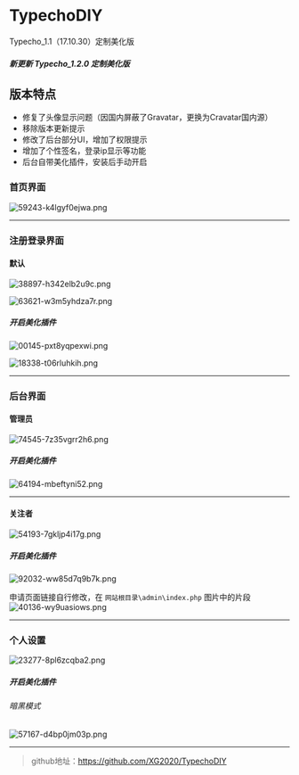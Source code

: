 # TypechoDIY
Typecho_1.1（17.10.30）定制美化版

##### 新更新 Typecho_1.2.0 定制美化版

## 版本特点
- 修复了头像显示问题（因国内屏蔽了Gravatar，更换为Cravatar国内源）
- 移除版本更新提示
- 修改了后台部分UI，增加了权限提示
- 增加了个性签名，登录ip显示等功能
- 后台自带美化插件，安装后手动开启

### 首页界面
![59243-k4lgyf0ejwa.png](https://www.xggm.top/usr/uploads/2022/07/1483228187.png)

----------

### 注册登录界面
#### 默认

![38897-h342elb2u9c.png](https://www.xggm.top/usr/uploads/2022/08/2696612209.png)

![63621-w3m5yhdza7r.png](https://www.xggm.top/usr/uploads/2022/08/2360912756.png)

##### 开启美化插件

![00145-pxt8yqpexwi.png](https://www.xggm.top/usr/uploads/2022/08/3299140200.png)

![18338-t06rluhkih.png](https://www.xggm.top/usr/uploads/2022/08/242667619.png)





----------

### 后台界面
#### 管理员
![74545-7z35vgrr2h6.png](https://www.xggm.top/usr/uploads/2022/07/1886522535.png)

##### 开启美化插件
![64194-mbeftyni52.png](https://www.xggm.top/usr/uploads/2022/08/1481715544.png)


----------


#### 关注者
![54193-7gkljp4i17g.png](https://www.xggm.top/usr/uploads/2022/07/2939478041.png)

##### 开启美化插件
![92032-ww85d7q9b7k.png](https://www.xggm.top/usr/uploads/2022/08/1894274718.png)


申请页面链接自行修改，在 `网站根目录\admin\index.php` 图片中的片段
![40136-wy9uasiows.png](https://www.xggm.top/usr/uploads/2022/07/2568051066.png)


----------


### 个人设置
![23277-8pl6zcqba2.png](https://www.xggm.top/usr/uploads/2022/08/566031234.png)

##### 开启美化插件
###### 暗黑模式
![57167-d4bp0jm03p.png](https://www.xggm.top/usr/uploads/2022/08/2692433688.png)

----------



> github地址：https://github.com/XG2020/TypechoDIY


